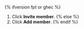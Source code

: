 {% ifversion fpt or ghec %}
1. Click **Invite member**.
{% else %}
1. Click **Add member**.
{% endif %}
